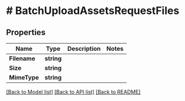 # # BatchUploadAssetsRequestFiles


## Properties 


Name | Type | Description | Notes
------------ | ------------- | ------------- | -------------
**Filename**| **string** |   |
**Size**| **string** |   |
**MimeType**| **string** |   |


[[Back to Model list]](../../README.md#models) [[Back to API list]](../../README.md#endpoints) [[Back to README]](../../README.md)

